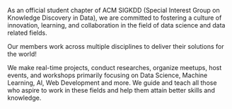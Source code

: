 As an official student chapter of ACM SIGKDD (Special Interest Group on Knowledge Discovery in Data), we are committed to fostering a culture of innovation, learning, and collaboration in the field of data science and data related fields.

Our members work across multiple disciplines to deliver their solutions for the world!

We make real-time projects, conduct researches, organize meetups, host events, and workshops primarily focusing on Data Science, Machine Learning, Al, Web Development and more. We guide and teach all those who aspire to work in these fields and help them attain better skills and knowledge.

